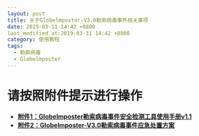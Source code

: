 ```yaml
---
layout: post
title: 关于Globelmposter-V3.0勒索病毒事件相关事项
date: 2019-03-11 14:42 +0800
last_modified_at:2019-03-11 14:42 +0800
category: 使用教程
tags:
  - 勒索病毒
  - Globelmposter
---
```


# 请按照附件提示进行操作
- [**附件1：GlobeImposter勒索病毒事件安全检测工具使用手册v1.1**](http://65031141.github.io/assets/GlobeImposter勒索病毒事件安全检测工具使用手册v1.1.pdf)
- [**附件2：Globelmposter-V3.0勒索病毒事件应急处置方案**](http://65031141.github.io/assets/Globelmposter-V3.0勒索病毒事件应急处置方案.docx)
